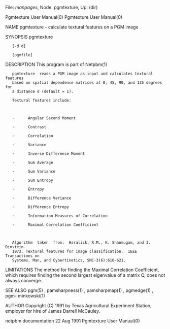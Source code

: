File: *manpages*,  Node: pgmtexture,  Up: (dir)

Pgmtexture User Manual(0)                            Pgmtexture User Manual(0)



NAME
       pgmtexture - calculate textural features on a PGM image


SYNOPSIS
       pgmtexture

       [-d d]

       [pgmfile]


DESCRIPTION
       This program is part of Netpbm(1)

       pgmtexture  reads a PGM image as input and calculates textural features
       based on spatial dependence matrices at 0, 45, 90, and 135 degrees  for
       a distance d (default = 1).

       Textural features include:



       ·      Angular Second Moment

       ·      Contrast

       ·      Correlation

       ·      Variance

       ·      Inverse Difference Moment

       ·      Sum Average

       ·      Sum Variance

       ·      Sum Entropy

       ·      Entropy

       ·      Difference Variance

       ·      Difference Entropy

       ·      Information Measures of Correlation

       ·      Maximal Correlation Coefficient



       Algorithm  taken  from:  Haralick, R.M., K. Shanmugam, and I. Dinstein.
       1973. Textural features for image classification.  IEEE Transactions on
       Systems, Man, and Cybertinetics, SMC-3(6):610-621.


LIMITATIONS
       The  method  for  finding  the  Maximal  Correlation Coefficient, which
       requires finding the second largest eigenvalue of a matrix Q, does  not
       always converge.


SEE ALSO
       pgm(5)   ,   pamsharpness(1)  ,  pamsharpmap(1)  ,  pgmedge(1)  ,  pgm-
       minkowski(1)



AUTHOR
       Copyright (C) 1991 by Texas Agricultural Experiment  Station,  employer
       for hire of James Darrell McCauley.



netpbm documentation              22 Aug 1991        Pgmtexture User Manual(0)
